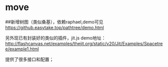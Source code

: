 # move

##新增树图（类似桑基），依赖raphael,demo可见
https://github.easytake.top/pathtree/demo.html

另外现已有封装好的类似的插件，jit.js
demo地址：http://flashcanvas.net/examples/thejit.org/static/v20/Jit/Examples/Spacetree/example1.html

提供了很多接口和配置；

